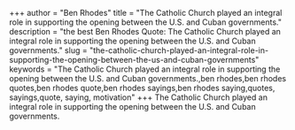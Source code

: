 +++
author = "Ben Rhodes"
title = "The Catholic Church played an integral role in supporting the opening between the U.S. and Cuban governments."
description = "the best Ben Rhodes Quote: The Catholic Church played an integral role in supporting the opening between the U.S. and Cuban governments."
slug = "the-catholic-church-played-an-integral-role-in-supporting-the-opening-between-the-us-and-cuban-governments"
keywords = "The Catholic Church played an integral role in supporting the opening between the U.S. and Cuban governments.,ben rhodes,ben rhodes quotes,ben rhodes quote,ben rhodes sayings,ben rhodes saying,quotes, sayings,quote, saying, motivation"
+++
The Catholic Church played an integral role in supporting the opening between the U.S. and Cuban governments.
